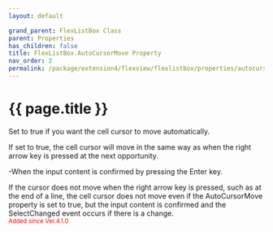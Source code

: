 ```yaml
---
layout: default

grand_parent: FlexListBox Class
parent: Properties
has_children: false
title: FlexListBox.AutoCursorMove Property
nav_order: 2
permalink: /package/extension4/flexview/flexlistbox/properties/autocursormove
---
```

# {{ page.title }}

Set to true if you want the cell cursor to move automatically.

If set to true, the cell cursor will move in the same way as when the right arrow key is pressed at the next opportunity.

-When the input content is confirmed by pressing the Enter key.

If the cursor does not move when the right arrow key is pressed, such as at the end of a line, the cell cursor does not move even if the AutoCursorMove property is set to true, but the input content is confirmed and the SelectChanged event occurs if there is a change.
<br><small><span style="color:red">Added since Ver.4.1.0</span></small>